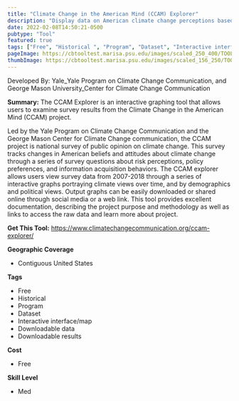 ```yaml
---
title: "Climate Change in the American Mind (CCAM) Explorer"
description: "Display data on American climate change perceptions based on year and respondent characteristics"
date: 2022-02-08T14:50:21-0500
pubtype: "Tool"
featured: true
tags: ["Free", "Historical ", "Program", "Dataset", "Interactive interface/map", "Downloadable data", "Downloadable results"]
pageImage: https://cbtooltest.marisa.psu.edu/images/scaled_250_400/TOOLID_42.0_ScreenCapture-1.png
thumbImage: https://cbtooltest.marisa.psu.edu/images/scaled_156_250/TOOLID_42.0_ScreenCapture-1.png
---
```

Developed By: Yale_Yale Program on Climate Change Communication, and George Mason University_Center for Climate Change Communication

**Summary:** The CCAM Explorer is an interactive graphing tool that allows users to examine survey results from the Climate Change in the American Mind (CCAM) project. 

Led by the Yale Program on Climate Change Communication and the George Mason Center for Climate Change communication, the CCAM project is national survey of public opinion on climate change. This survey tracks changes in American beliefs and attitudes about climate change through a series of survey questions about risk perceptions, policy preferences, and information acquisition behaviors. The CCAM explorer allows users view survey data from 2007-2018 through a series of interactive graphs portraying climate views over time, and by demographics and political views. Output graphs can be easily downloaded or shared online through social media or a web link. This tool provides excellent documentation, describing the project purpose and methodology as well as links to access the raw data and learn more about project. 

__**Get This Tool:**__ https://www.climatechangecommunication.org/ccam-explorer/

__**Geographic Coverage**__
- Contiguous United States

__**Tags**__
-  Free
-  Historical 
-  Program
-  Dataset
-  Interactive interface/map
-  Downloadable data
-  Downloadable results

__**Cost**__
- Free

__**Skill Level**__
- Med
